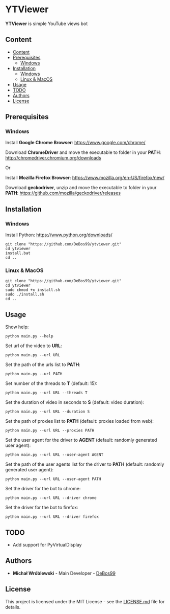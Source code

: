 # YTViewer

**YTViewer** is simple YouTube views bot

## Content

- [Content](#content)
- [Prerequisites](#prerequisites)
  - [Windows](#Prerequisites-Windows)
- [Installation](#installation)
  - [Windows](#Installation-Windows)
  - [Linux & MacOS](#Linux&MacOS)
- [Usage](#usage)
- [TODO](#todo)
- [Authors](#authors)
- [License](#license)

## Prerequisites

### <a name="Prerequisites-Windows">Windows

Install **Google Chrome Browser**: https://www.google.com/chrome/

Download **ChromeDriver** and move the executable to folder in your **PATH**: http://chromedriver.chromium.org/downloads

Or

Install **Mozilla Firefox Browser**: https://www.mozilla.org/en-US/firefox/new/

Download **geckodriver**, unzip and move the executable to folder in your **PATH**: https://github.com/mozilla/geckodriver/releases

## Installation

### <a name="Installation-Windows">Windows

Install Python: https://www.python.org/downloads/

```
git clone "https://github.com/DeBos99/ytviewer.git"
cd ytviewer
install.bat
cd ..
```

### <a name="Linux&MacOS">Linux & MacOS

```
git clone "https://github.com/DeBos99/ytviewer.git"
cd ytviewer
sudo chmod +x install.sh
sudo ./install.sh
cd ..
```

## Usage

Show help:

`python main.py --help`

Set url of the video to **URL**:

`python main.py --url URL`

Set the path of the urls list to **PATH**:

`python main.py --url PATH`

Set number of the threads to **T** (default: 15):

`python main.py --url URL --threads T`

Set the duration of video in seconds to **S** (default: video duration):

`python main.py --url URL --duration S`

Set the path of proxies list to **PATH** (default: proxies loaded from web):

`python main.py --url URL --proxies PATH`

Set the user agent for the driver to **AGENT** (default: randomly generated user agent):

`python main.py --url URL --user-agent AGENT`

Set the path of the user agents list for the driver to **PATH** (default: randomly generated user agent):

`python main.py --url URL --user-agent PATH`

Set the driver for the bot to chrome:

`python main.py --url URL --driver chrome`

Set the driver for the bot to firefox:

`python main.py --url URL --driver firefox`

## TODO

* Add support for PyVirtualDisplay

## Authors

* **Michał Wróblewski** - Main Developer - [DeBos99](https://github.com/DeBos99)

## License

This project is licensed under the MIT License - see the [LICENSE.md](LICENSE.md) file for details.
